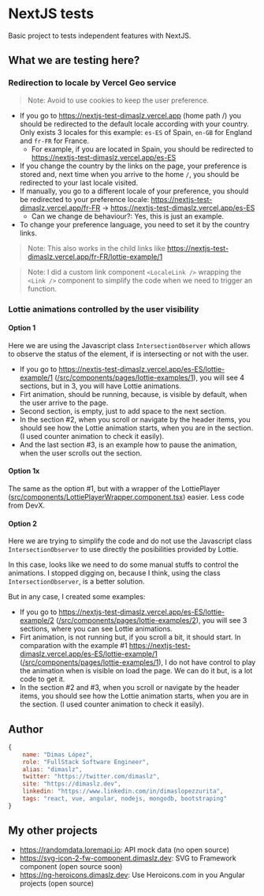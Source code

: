# NextJS tests
Basic project to tests independent features with NextJS.

## What we are testing here?
### Redirection to locale by Vercel Geo service
> Note: Avoid to use cookies to keep the user preference.

- If you go to https://nextjs-test-dimaslz.vercel.app (home path /) you should be redirected to the default locale according with your country. Only exists 3 locales for this example: `es-ES` of Spain, `en-GB` for England and `fr-FR` for France.
  - For example, if you are located in Spain, you should be redirected to https://nextjs-test-dimaslz.vercel.app/es-ES
- If you change the country by the links on the page, your preference is stored and, next time when you arrive to the home `/`, you should be redirected to your last locale visited.
- If manually, you go to a different locale of your preference, you should be redirected to your preference locale: https://nextjs-test-dimaslz.vercel.app/fr-FR -> https://nextjs-test-dimaslz.vercel.app/es-ES
  - Can we change de behaviour?: Yes, this is just an example.
- To change your preference language, you need to set it by the country links.

> Note: This also works in the child links like https://nextjs-test-dimaslz.vercel.app/fr-FR/lottie-example/1

> Note: I did a custom link component `<LocaleLink />` wrapping the `<Link />` component to simplify the code when we need to trigger an function.

### Lottie animations controlled by the user visibility

#### Option 1
Here we are using the Javascript class `IntersectionObserver` which allows to observe the status of the element, if is intersecting or not with the user.
- If you go to https://nextjs-test-dimaslz.vercel.app/es-ES/lottie-example/1 ([/src/components/pages/lottie-examples/1]()), you will see 4 sections, but in 3, you will have Lottie animations.
- Firt animation, should be running, because, is visible by default, when the user arrive to the page.
- Second section, is empty, just to add space to the next section.
- In the section #2, when you scroll or navigate by the header items, you should see how the Lottie animation starts, when you are in the section. (I used counter animation to check it easily).
- And the last section #3, is an example how to pause the animation, when the user scrolls out the section.

#### Option 1x
The same as the option #1, but with a wrapper of the LottiePlayer ([src/components/LottiePlayerWrapper.component.tsx]()) easier. Less code from DevX.

#### Option 2
Here we are trying to simplify the code and do not use the Javascript class `IntersectionObserver` to use directly the posibilities provided by Lottie.

In this case, looks like we need to do some manual stuffs to control the animations. I stopped digging on, because I think, using the class `IntersectionObserver`, is a better solution.

But in any case, I created some examples:
- If you go to https://nextjs-test-dimaslz.vercel.app/es-ES/lottie-example/2 ([/src/components/pages/lottie-examples/2]()), you will see 3 sections, where you can see Lottie animations.
- Firt animation, is not running but, if you scroll a bit, it should start. In comparation with the example #1 https://nextjs-test-dimaslz.vercel.app/es-ES/lottie-example/1 ([/src/components/pages/lottie-examples/1]()), I do not have control to play the animation when is visible on load the page. We can do it but, is a lot code to get it.
- In the section #2 and #3, when you scroll or navigate by the header items, you should see how the Lottie animation starts, when you are in the section. (I used counter animation to check it easily).


## Author
```js
{
	name: "Dimas López",
	role: "FullStack Software Engineer",
	alias: "dimaslz",
	twitter: "https://twitter.com/dimaslz",
	site: "https://dimaslz.dev",
	linkedin: "https://www.linkedin.com/in/dimaslopezzurita",
	tags: "react, vue, angular, nodejs, mongodb, bootstraping"
}
```

## My other projects
- https://randomdata.loremapi.io: API mock data (no open source)
- https://svg-icon-2-fw-component.dimaslz.dev: SVG to Framework component (open source soon)
- https://ng-heroicons.dimaslz.dev: Use Heroicons.com in you Angular projects (open source)
